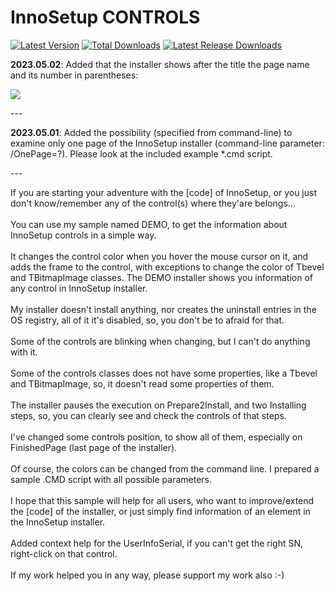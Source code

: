 # InnoSetup CONTROLS

[![Latest Version](https://img.shields.io/github/release/Wilenty/InnoSetup-CONTROLS.svg)](https://github.com/Wilenty/InnoSetup-CONTROLS/releases/latest)
[![Total Downloads](https://img.shields.io/github/downloads/Wilenty/InnoSetup-CONTROLS/total.svg)](https://github.com/Wilenty/InnoSetup-CONTROLS/releases)
[![Latest Release Downloads](https://img.shields.io/github/downloads/Wilenty/InnoSetup-CONTROLS/latest/total.svg)](https://github.com/Wilenty/InnoSetup-CONTROLS/releases/latest)

<p><b>2023.05.02</b>: Added that the installer shows after the title the page name and its number in parentheses:</p>
<img src="https://cdn.discordapp.com/attachments/645144950672982027/1103027195036827648/InnoSetup_CONTROLS_-_2.1.png"></img>
<p>---</p>
<p><b>2023.05.01</b>: Added the possibility (specified from command-line) to examine only one page of the InnoSetup installer (command-line parameter: /OnePage=?). Please look at the included example *.cmd script.</p>
<p>---</p>
If you are starting your adventure with the [code] of InnoSetup, or you just don't know/remember any of the control(s) where they'are belongs...<br>
<br>
You can use my sample named DEMO, to get the information about InnoSetup controls in a simple way.<br>
<br>
It changes the control color when you hover the mouse cursor on it, and adds the frame to the control, with exceptions to change the color of Tbevel and TBitmapImage classes. The DEMO installer shows you information of any control in InnoSetup installer.<br>
<br>
My installer doesn't install anything, nor creates the uninstall entries in the OS registry, all of it it's disabled, so, you don't be to afraid for that.<br>
<br>
Some of the controls are blinking when changing, but I can't do anything with it.<br>
<br>
Some of the controls classes does not have some properties, like a Tbevel and TBitmapImage, so, it doesn't read some properties of them.<br>
<br>
The installer pauses the execution on Prepare2Install, and two Installing steps, so, you can clearly see and check the controls of that steps.<br>
<br>
I've changed some controls position, to show all of them, especially on FinishedPage (last page of the installer).<br>
<br>
Of course, the colors can be changed from the command line. I prepared a sample .CMD script with all possible parameters.<br>
<br>
I hope that this sample will help for all users, who want to improve/extend the [code] of the installer, or just simply find information of an element in the InnoSetup installer.<br>
<br>
Added context help for the UserInfoSerial, if you can't get the right SN, right-click on that control.<br>
<br>
If my work helped you in any way, please support my work also :-)<br>

